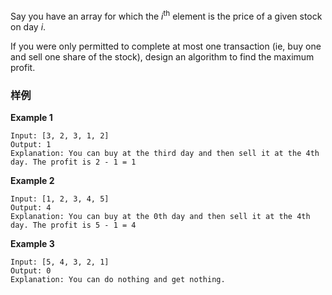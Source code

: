 <div class="problem-modal-description problem-description-markdown light"><div class="problem-modal-description-main"><div class="rendered-markdown markdown-body sample-markdown "><p>Say you have an array for which the <em>i</em><sup>th</sup> element is the price of a given stock on day <em>i</em>.</p>
<p>If you were only permitted to complete at most one transaction (ie, buy one and sell one share of the stock), design an algorithm to find the maximum profit.</p>
</div></div><div class="problem-modal-description-example"><h3><span>样例</span></h3><div class="rendered-markdown markdown-body sample-markdown "><p><strong>Example 1</strong></p>
<pre><code class="language-plain">Input: [3, 2, 3, 1, 2]
Output: 1
Explanation: You can buy at the third day and then sell it at the 4th day. The profit is 2 - 1 = 1
</code></pre>
<p><strong>Example 2</strong></p>
<pre><code class="language-plain">Input: [1, 2, 3, 4, 5]
Output: 4
Explanation: You can buy at the 0th day and then sell it at the 4th day. The profit is 5 - 1 = 4
</code></pre>
<p><strong>Example 3</strong></p>
<pre><code class="language-plain">Input: [5, 4, 3, 2, 1]
Output: 0
Explanation: You can do nothing and get nothing.
</code></pre>
</div></div></div>